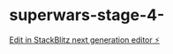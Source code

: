 # superwars-stage-4-

[Edit in StackBlitz next generation editor ⚡️](https://stackblitz.com/~/github.com/madmax0988/superwars-stage-4-)